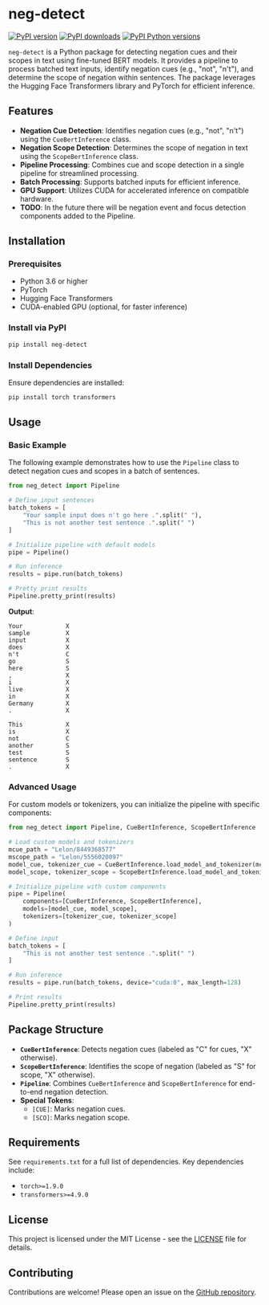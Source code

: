 # neg-detect

[![PyPI version](https://img.shields.io/pypi/v/neg-detect.svg)](https://pypi.org/project/neg-detect/)
[![PyPI downloads](https://img.shields.io/pypi/dm/neg-detect.svg)](https://pypi.org/project/neg-detect/)
[![PyPI Python versions](https://img.shields.io/pypi/pyversions/neg-detect.svg)](https://pypi.org/project/neg-detect/)

`neg-detect` is a Python package for detecting negation cues and their scopes in text using fine-tuned BERT models. It provides a pipeline to process batched text inputs, identify negation cues (e.g., "not", "n't"), and determine the scope of negation within sentences. The package leverages the Hugging Face Transformers library and PyTorch for efficient inference.

## Features
- **Negation Cue Detection**: Identifies negation cues (e.g., "not", "n't") using the `CueBertInference` class.
- **Negation Scope Detection**: Determines the scope of negation in text using the `ScopeBertInference` class.
- **Pipeline Processing**: Combines cue and scope detection in a single pipeline for streamlined processing.
- **Batch Processing**: Supports batched inputs for efficient inference.
- **GPU Support**: Utilizes CUDA for accelerated inference on compatible hardware.
- **TODO**: In the future there will be negation event and focus detection components added to the Pipeline.

## Installation

### Prerequisites
- Python 3.6 or higher
- PyTorch
- Hugging Face Transformers
- CUDA-enabled GPU (optional, for faster inference)

### Install via PyPI
```bash
pip install neg-detect
```

### Install Dependencies
Ensure dependencies are installed:
```bash
pip install torch transformers
```

## Usage

### Basic Example
The following example demonstrates how to use the `Pipeline` class to detect negation cues and scopes in a batch of sentences.

```python
from neg_detect import Pipeline

# Define input sentences
batch_tokens = [
    "Your sample input does n't go here .".split(" "),
    "This is not another test sentence .".split(" ")
]

# Initialize pipeline with default models
pipe = Pipeline()

# Run inference
results = pipe.run(batch_tokens)

# Pretty print results
Pipeline.pretty_print(results)
```

**Output**:
```
Your            X
sample          X
input           X
does            X
n't             C
go              S
here            S
,               X
i               X
live            X
in              X
Germany         X
.               X

This            X
is              X
not             C
another         S
test            S
sentence        S
.               X
```

### Advanced Usage
For custom models or tokenizers, you can initialize the pipeline with specific components:

```python
from neg_detect import Pipeline, CueBertInference, ScopeBertInference

# Load custom models and tokenizers
mcue_path = "Lelon/8449368577"
mscope_path = "Lelon/5556020097"
model_cue, tokenizer_cue = CueBertInference.load_model_and_tokenizer(mcue_path, mcue_path)
model_scope, tokenizer_scope = ScopeBertInference.load_model_and_tokenizer(mscope_path, mscope_path)

# Initialize pipeline with custom components
pipe = Pipeline(
    components=[CueBertInference, ScopeBertInference],
    models=[model_cue, model_scope],
    tokenizers=[tokenizer_cue, tokenizer_scope]
)

# Define input
batch_tokens = [
    "This is not another test sentence .".split(" ")
]

# Run inference
results = pipe.run(batch_tokens, device="cuda:0", max_length=128)

# Print results
Pipeline.pretty_print(results)
```

## Package Structure
- **`CueBertInference`**: Detects negation cues (labeled as "C" for cues, "X" otherwise).
- **`ScopeBertInference`**: Identifies the scope of negation (labeled as "S" for scope, "X" otherwise).
- **`Pipeline`**: Combines `CueBertInference` and `ScopeBertInference` for end-to-end negation detection.
- **Special Tokens**:
  - `[CUE]`: Marks negation cues.
  - `[SCO]`: Marks negation scope.

## Requirements
See `requirements.txt` for a full list of dependencies. Key dependencies include:
- `torch>=1.9.0`
- `transformers>=4.9.0`

## License
This project is licensed under the MIT License - see the [LICENSE](LICENSE) file for details.

## Contributing
Contributions are welcome! Please open an issue on the [GitHub repository](https://github.com/LeonHammerla/neg-detect).

